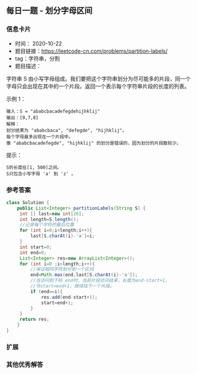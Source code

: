 ## 每日一题 - 划分字母区间
### 信息卡片 

- 时间： 2020-10-22
- 题目链接：https://leetcode-cn.com/problems/partition-labels/
- tag：字符串，分割
- 题目描述：

字符串 S 由小写字母组成。我们要把这个字符串划分为尽可能多的片段，同一个字母只会出现在其中的一个片段。返回一个表示每个字符串片段的长度的列表。

 

示例 1：

    输入：S = "ababcbacadefegdehijhklij"
    输出：[9,7,8]
    解释：
    划分结果为 "ababcbaca", "defegde", "hijhklij"。
    每个字母最多出现在一个片段中。
    像 "ababcbacadefegde", "hijhklij" 的划分是错误的，因为划分的片段数较少。

 

提示：

    S的长度在[1, 500]之间。
    S只包含小写字母 'a' 到 'z' 。



### 参考答案


```java
class Solution {
    public List<Integer> partitionLabels(String S) {
     int [] last=new int[26];
     int length=S.length();
     //记录每个字符的最后位置
     for (int i=0;i<length;i++){
         last[S.charAt(i)-'a']=i;
     }   
     int start=0;
     int end=0;
     List<Integer> res=new ArrayList<Integer>();
     for (int i=0 ;i<length;i++){
         //保证相同字符划分到一个区间
         end=Math.max(end,last[S.charAt(i)-'a']);
         //当访问到下标 end时，当前片段访问结束，长度为end-start+1，
         //令start=end+1，继续找下一个片段。
         if (end==i){
             res.add(end-start+1);
             start=end+1;
         }
     }
     return res;
    }
}
```

### 扩展

### 其他优秀解答 





